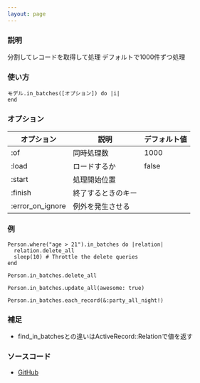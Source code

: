 ```yaml
---
layout: page
---
```

### 説明
分割してレコードを取得して処理
デフォルトで1000件ずつ処理

### 使い方
    モデル.in_batches([オプション]) do |i|
    end

### オプション

オプション            | 説明         | デフォルト値
-----------------|--------------|-------
:of              | 同時処理数   | 1000
:load            | ロードするか       | false
:start           | 処理開始位置 |
:finish          | 終了するときのキー  |
:error_on_ignore | 例外を発生させる |

### 例
    Person.where("age > 21").in_batches do |relation|
      relation.delete_all
      sleep(10) # Throttle the delete queries
    end

    Person.in_batches.delete_all

    Person.in_batches.update_all(awesome: true)

    Person.in_batches.each_record(&:party_all_night!)

### 補足
* find_in_batchesとの違いはActiveRecord::Relationで値を返す

### ソースコード
* [GitHub](https://github.com/rails/rails/blob/f33d52c95217212cbacc8d5e44b5a8e3cdc6f5b3/activerecord/lib/active_record/relation/batches.rb#L201)